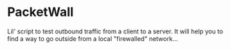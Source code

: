 # PacketWall
Lil' script to test outbound traffic from a client to a server. It will help you to find a way to go outside from a local "firewalled" network...
